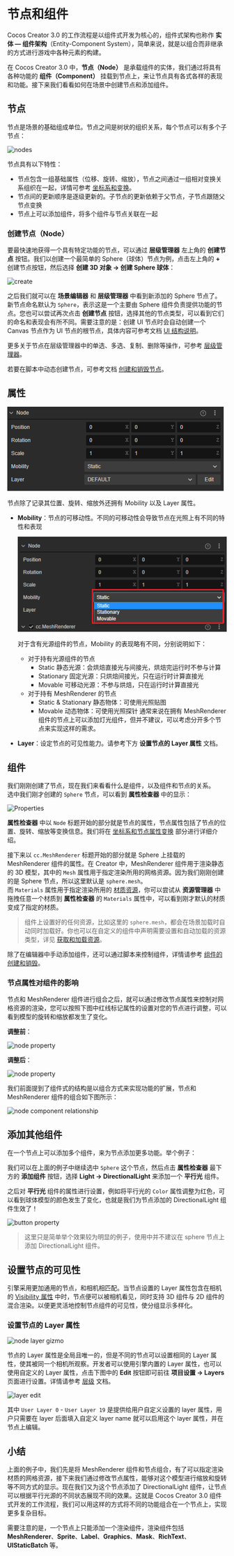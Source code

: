 # 节点和组件

Cocos Creator 3.0 的工作流程是以组件式开发为核心的，组件式架构也称作 **实体 — 组件架构**（Entity-Component System），简单来说，就是以组合而非继承的方式进行游戏中各种元素的构建。

在 Cocos Creator 3.0 中，**节点（Node）** 是承载组件的实体，我们通过将具有各种功能的 **组件（Component）** 挂载到节点上，来让节点具有各式各样的表现和功能。接下来我们看看如何在场景中创建节点和添加组件。

## 节点

节点是场景的基础组成单位。节点之间是树状的组织关系，每个节点可以有多个子节点：

![nodes](scene/nodes.jpg)

节点具有以下特性：
- 节点包含一组基础属性（位移、旋转、缩放），节点之间通过一组相对变换关系组织在一起，详情可参考 [坐标系和变换](./coord.md)。
- 节点间的更新顺序是逐级更新的。子节点的更新依赖于父节点，子节点跟随父节点变换
- 节点上可以添加组件，将多个组件与节点关联在一起

### 创建节点（Node）

要最快速地获得一个具有特定功能的节点，可以通过 **层级管理器** 左上角的 **创建节点** 按钮。我们以创建一个最简单的 Sphere（球体）节点为例，点击左上角的 **+** 创建节点按钮，然后选择 **创建 3D 对象 -> 创建 Sphere 球体**：

![create](scene/create.png)

之后我们就可以在 **场景编辑器** 和 **层级管理器** 中看到新添加的 Sphere 节点了。新节点命名默认为 `Sphere`，表示这是一个主要由 Sphere 组件负责提供功能的节点。您也可以尝试再次点击 **创建节点** 按钮，选择其他的节点类型，可以看到它们的命名和表现会有所不同。需要注意的是：创建 UI 节点时会自动创建一个 Canvas 节点作为 UI 节点的根节点，具体内容可参考文档 [UI 结构说明](../../2d-object/ui-system/index.md)。

更多关于节点在层级管理器中的单选、多选、复制、删除等操作，可参考 [层级管理器](../../editor/hierarchy/index.md)。

若要在脚本中动态创建节点，可参考文档 [创建和销毁节点](../../scripting/create-destroy.md)。

## 属性

![property](node-tree/node-property.png)

节点除了记录其位置、旋转、缩放外还拥有 Mobility 以及 Layer 属性。

- **Mobility**：节点的可移动性。不同的可移动性会导致节点在光照上有不同的特性和表现

    ![mobility](node-tree/mobility.png)

    对于含有光源组件的节点，Mobility 的表现略有不同，分别说明如下：
    - 对于持有光源组件的节点
        - Static 静态光源：会烘焙直接光与间接光，烘焙完运行时不参与计算
        - Stationary 固定光源：只烘焙间接光，只在运行时计算直接光
        - Movable 可移动光源：不参与烘焙，只在运行时计算直接光
    - 对于持有 MeshRenderer 的节点
        - Static & Stationary 静态物体：可使用光照贴图
        - Movable 动态物体：可使用光照探针
    通常来说在拥有 MeshRenderer 组件的节点上可以添加灯光组件，但并不建议，可以考虑分开多个节点来实现这样的需求。

- **Layer**：设定节点的可见性能力。请参考下方 **设置节点的 Layer 属性** 文档。

## 组件

我们刚刚创建了节点，现在我们来看看什么是组件，以及组件和节点的关系。<br>
选中我们刚才创建的 `Sphere` 节点，可以看到 **属性检查器** 中的显示：

![Properties](scene/inspector.png)

**属性检查器** 中以 `Node` 标题开始的部分就是节点的属性，节点属性包括了节点的位置、旋转、缩放等变换信息。我们将在 [坐标系和节点属性变换](coord.md) 部分进行详细介绍。

接下来以 `cc.MeshRenderer` 标题开始的部分就是 Sphere 上挂载的 MeshRenderer 组件的属性。在 Creator 中，MeshRenderer 组件用于渲染静态的 3D 模型，其中的 `Mesh` 属性用于指定渲染所用的网格资源。因为我们刚刚创建的是 Sphere 节点，所以这里默认是 `sphere.mesh`。<br>
而 `Materials` 属性用于指定渲染所用的 [材质资源](../../asset/material.md)，你可以尝试从 **资源管理器** 中拖拽任意一个材质到 **属性检查器** 的 `Materials` 属性中，可以看到刚才默认的材质变成了指定的材质。

> 组件上设置好的任何资源，比如这里的 `sphere.mesh`，都会在场景加载时自动同时加载好。你也可以在自定义的组件中声明需要设置和自动加载的资源类型，详见 [获取和加载资源](../../scripting/load-assets.md)。

除了在编辑器中手动添加组件，还可以通过脚本来控制组件，详情请参考 [组件的创建和销毁](../../scripting/component.md)。

### 节点属性对组件的影响

节点和 MeshRenderer 组件进行组合之后，就可以通过修改节点属性来控制对网格资源的渲染，您可以按照下图中红线标记属性的设置对您的节点进行调整，可以看到模型的旋转和缩放都发生了变化。

**调整前**：

![node property](scene/node-before.png)

**调整后**：

![node property](scene/node-after.png)

我们前面提到了组件式的结构是以组合方式来实现功能的扩展，节点和 MeshRenderer 组件的组合如下图所示：

![node component relationship](scene/node-chart.png)

## 添加其他组件

在一个节点上可以添加多个组件，来为节点添加更多功能。举个例子：

我们可以在上面的例子中继续选中 `Sphere` 这个节点，然后点击 **属性检查器** 最下方的 **添加组件** 按钮，选择 **Light -> DirectionalLight** 来添加一个 **平行光** 组件。

之后对 **平行光** 组件的属性进行设置，例如将平行光的 `Color` 属性调整为红色，可以看到球体模型的颜色发生了变化，也就是我们为节点添加的 DirectionalLight 组件生效了！

![button property](scene/directional-light.png)

> 这里只是简单举个效果较为明显的例子，使用中并不建议在 sphere 节点上添加 DirectionalLight 组件。

## 设置节点的可见性

引擎采用更加通用的节点，和相机相匹配。当节点设置的 Layer 属性包含在相机的 [Visibility 属性](../../editor/components/camera-component.md) 中时，节点便可以被相机看见，同时支持 3D 组件与 2D 组件的混合渲染。以便更灵活地控制节点组件的可见性，使分组显示多样化。

### 设置节点的 Layer 属性

![node layer gizmo](scene/node-layer-gizmo.png)

节点的 Layer 属性是全局且唯一的，但是不同的节点可以设置相同的 Layer 属性，使其被同一个相机所观察。开发者可以使用引擎内置的 Layer 属性，也可以使用自定义的 Layer 属性，点击下图中的 **Edit** 按钮即可前往 **项目设置 -> Layers** 页面进行设置。详情请参考 [层级](layer.md) 文档。

![layer edit](scene/node-layer-edit.png)

其中 `User Layer 0` - `User Layer 19` 是提供给用户自定义设置的 layer 属性，用户只需要在 layer 后面填入自定义 layer name 就可以启用这个 layer 属性，并在节点上编辑。

## 小结

上面的例子中，我们先是将 MeshRenderer 组件和节点组合，有了可以指定渲染材质的网格资源，接下来我们通过修改节点属性，能够对这个模型进行缩放和旋转等不同方式的显示。现在我们又为这个节点添加了 DirectionalLight 组件，让节点可以根据平行光源的不同状态展现不同的效果。这就是 Cocos Creator 3.0 组件式开发的工作流程，我们可以用这样的方式将不同的功能组合在一个节点上，实现更多复杂目标。

需要注意的是，一个节点上只能添加一个渲染组件，渲染组件包括 **MeshRenderer**、**Sprite**、**Label**、**Graphics**、**Mask**、**RichText**、**UIStaticBatch** 等。
